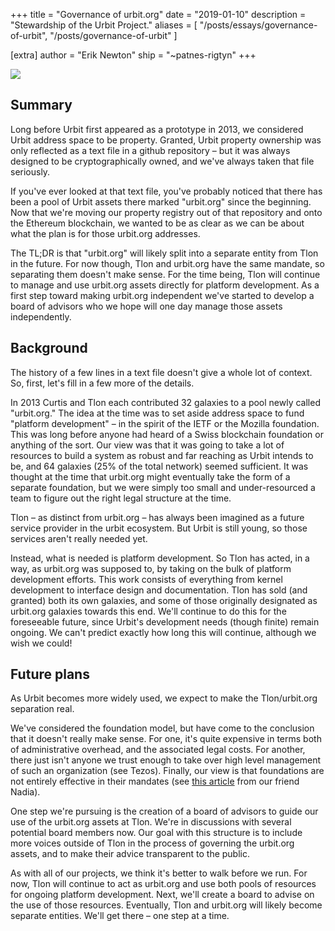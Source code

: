 +++
title = "Governance of urbit.org"
date = "2019-01-10"
description = "Stewardship of the Urbit Project."
aliases = [
  "/posts/essays/governance-of-urbit",
  "/posts/governance-of-urbit"
]

[extra]
author = "Erik Newton"
ship = "~patnes-rigtyn"
+++

![](https://storage.googleapis.com/media.urbit.org/site/governance-1.svg)

## Summary

Long before Urbit first appeared as a prototype in 2013, we considered Urbit address space to be property. Granted, Urbit property ownership was only reflected as a text file in a github repository – but it was always designed to be cryptographically owned, and we've always taken that file seriously.

If you've ever looked at that text file, you've probably noticed that there has been a pool of Urbit assets there marked "urbit.org" since the beginning. Now that we're moving our property registry out of that repository and onto the Ethereum blockchain, we wanted to be as clear as we can be about what the plan is for those urbit.org addresses.

The TL;DR is that "urbit.org" will likely split into a separate entity from Tlon in the future. For now though, Tlon and urbit.org have the same mandate, so separating them doesn't make sense. For the time being, Tlon will continue to manage and use urbit.org assets directly for platform development. As a first step toward making urbit.org independent we've started to develop a board of advisors who we hope will one day manage those assets independently.

## Background

The history of a few lines in a text file doesn't give a whole lot of context. So, first, let's fill in a few more of the details.

In 2013 Curtis and Tlon each contributed 32 galaxies to a pool newly called "urbit.org." The idea at the time was to set aside address space to fund "platform development" – in the spirit of the IETF or the Mozilla foundation. This was long before anyone had heard of a Swiss blockchain foundation or anything of the sort. Our view was that it was going to take a lot of resources to build a system as robust and far reaching as Urbit intends to be, and 64 galaxies (25% of the total network) seemed sufficient. It was thought at the time that urbit.org might eventually take the form of a separate foundation, but we were simply too small and under-resourced a team to figure out the right legal structure at the time.

Tlon – as distinct from urbit.org – has always been imagined as a future service provider in the urbit ecosystem. But Urbit is still young, so those services aren't really needed yet.

Instead, what is needed is platform development. So Tlon has acted, in a way, as urbit.org was supposed to, by taking on the bulk of platform development efforts. This work consists of everything from kernel development to interface design and documentation. Tlon has sold (and granted) both its own galaxies, and some of those originally designated as urbit.org galaxies towards this end. We'll continue to do this for the foreseeable future, since Urbit's development needs (though finite) remain ongoing. We can't predict exactly how long this will continue, although we wish we could!

## Future plans

As Urbit becomes more widely used, we expect to make the Tlon/urbit.org separation real.

We've considered the foundation model, but have come to the conclusion that it doesn't really make sense. For one, it's quite expensive in terms both of administrative overhead, and the associated legal costs. For another, there just isn't anyone we trust enough to take over high level management of such an organization (see Tezos). Finally, our view is that foundations are not entirely effective in their mandates (see [this article](https://nadiaeghbal.com/foundations) from our friend Nadia).

One step we're pursuing is the creation of a board of advisors to guide our use of the urbit.org assets at Tlon. We're in discussions with several potential board members now. Our goal with this structure is to include more voices outside of Tlon in the process of governing the urbit.org assets, and to make their advice transparent to the public.

As with all of our projects, we think it's better to walk before we run. For now, Tlon will continue to act as urbit.org and use both pools of resources for ongoing platform development. Next, we'll create a board to advise on the use of those resources. Eventually, Tlon and urbit.org will likely become separate entities. We'll get there – one step at a time.
